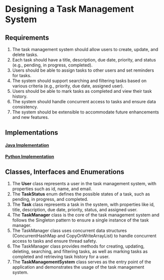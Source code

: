 # Designing a Task Management System

## Requirements
1. The task management system should allow users to create, update, and delete tasks.
2. Each task should have a title, description, due date, priority, and status (e.g., pending, in progress, completed).
3. Users should be able to assign tasks to other users and set reminders for tasks.
4. The system should support searching and filtering tasks based on various criteria (e.g., priority, due date, assigned user).
5. Users should be able to mark tasks as completed and view their task history.
6. The system should handle concurrent access to tasks and ensure data consistency.
7. The system should be extensible to accommodate future enhancements and new features.

## Implementations
#### [Java Implementation](../solutions/java/src/taskmanagementsystem/) 
#### [Python Implementation](../solutions/python/taskmanagementsystem/)

## Classes, Interfaces and Enumerations
1. The **User** class represents a user in the task management system, with properties such as id, name, and email.
2. The **TaskStatus** enum defines the possible states of a task, such as pending, in progress, and completed.
3. The **Task** class represents a task in the system, with properties like id, title, description, due date, priority, status, and assigned user.
4. The **TaskManager** class is the core of the task management system and follows the Singleton pattern to ensure a single instance of the task manager.
5. The TaskManager class uses concurrent data structures (ConcurrentHashMap and CopyOnWriteArrayList) to handle concurrent access to tasks and ensure thread safety.
6. The TaskManager class provides methods for creating, updating, deleting, searching, and filtering tasks, as well as marking tasks as completed and retrieving task history for a user.
7. The **TaskManagementSystem** class serves as the entry point of the application and demonstrates the usage of the task management system.